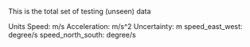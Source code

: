 This is the total set of testing (unseen) data

Units
Speed: m/s
Acceleration: m/s^2
Uncertainty: m
speed_east_west: degree/s
speed_north_south: degree/s
